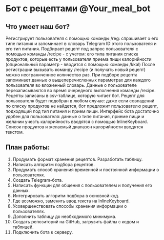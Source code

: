 # Бот с рецептами @Your_meal_bot

## Что умеет наш бот?

Регистрирует пользователя с помощью команды /reg: спрашивает о его типе питания и запоминает в словарь Telegram ID этого пользователя и его тип питания.
Подбирает рецепт под запрос пользователя с помощью команды /recipe - с учетом:
его типа питания
списка продуктов, которые есть у пользователя
приема пищи
калорийности (опциональный параметр - вводится с помощью команды /kkal)
	После регистрации вызывать команду /recipe (и получать новый рецепт) можно неограниченное количество раз.
При подборе рецепта запоминает данные о вышеперечисленных параметрах для каждого пользователя во вложенный словарь. Данные о пользователе перезаписываются во время очередного выполнения команды /recipe.
Рецепты записаны в csv-таблице, которую читает бот.
Рецепт для пользователя будет подобран в любом случае: даже если совпадений по списку продуктов не найдется, бот предложит пользователю рецепт, подходящий под тип питания и прием пищи.
Интерфейс бота достаточно удобен для пользователя: данные о типе питания, приеме пищи и желании учесть калорийность вводятся с помощью InlineKeyboard. Список продуктов и желаемый диапазон калорийности вводятся текстом.

## План работы:

1. Продумать формат хранения рецептов. Разработать таблицу.
2. Написать алгоритм подбора рецептов.
2. Продумать способ хранения временной и постоянной информации о пользователях.
4. Создать Telegram-бота.
5. Написать функции для общения с пользователем и получения его данных.
6. Интегрировать алгоритм подбора в основной код.
7. Где возможно, заменить ввод текста на InlineKeyboard.
8. Усовершенствовать способы хранения информации о пользователях.
9. Дополнить таблицу до необходимого минимума.
10. Создать репозиторий на GitHub, загрузить файлы с кодом и таблицей.
11. Подключить бота к серверу.

